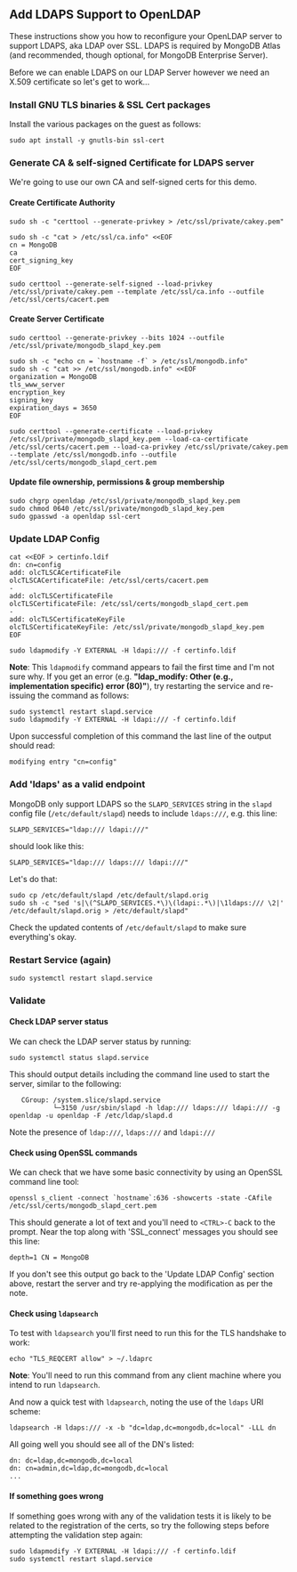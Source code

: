 ## Add LDAPS Support to OpenLDAP

These instructions show you how to reconfigure your OpenLDAP server to support LDAPS, aka LDAP over SSL. LDAPS is required by MongoDB Atlas (and recommended, though optional, for MongoDB Enterprise Server).

Before we can enable LDAPS on our LDAP Server however we need an X.509 certificate so let's get to work...

### Install GNU TLS binaries & SSL Cert packages

Install the various packages on the guest as follows:

```
sudo apt install -y gnutls-bin ssl-cert
```

### Generate CA & self-signed Certificate for LDAPS server

We're going to use our own CA and self-signed certs for this demo.

#### Create Certificate Authority

```
sudo sh -c "certtool --generate-privkey > /etc/ssl/private/cakey.pem"

sudo sh -c "cat > /etc/ssl/ca.info" <<EOF
cn = MongoDB
ca
cert_signing_key
EOF

sudo certtool --generate-self-signed --load-privkey /etc/ssl/private/cakey.pem --template /etc/ssl/ca.info --outfile /etc/ssl/certs/cacert.pem
```

#### Create Server Certificate

```
sudo certtool --generate-privkey --bits 1024 --outfile /etc/ssl/private/mongodb_slapd_key.pem

sudo sh -c "echo cn = `hostname -f` > /etc/ssl/mongodb.info"
sudo sh -c "cat >> /etc/ssl/mongodb.info" <<EOF
organization = MongoDB
tls_www_server
encryption_key
signing_key
expiration_days = 3650
EOF

sudo certtool --generate-certificate --load-privkey /etc/ssl/private/mongodb_slapd_key.pem --load-ca-certificate /etc/ssl/certs/cacert.pem --load-ca-privkey /etc/ssl/private/cakey.pem --template /etc/ssl/mongodb.info --outfile /etc/ssl/certs/mongodb_slapd_cert.pem
```

#### Update file ownership, permissions & group membership

```
sudo chgrp openldap /etc/ssl/private/mongodb_slapd_key.pem
sudo chmod 0640 /etc/ssl/private/mongodb_slapd_key.pem
sudo gpasswd -a openldap ssl-cert
```

### Update LDAP Config

```
cat <<EOF > certinfo.ldif
dn: cn=config
add: olcTLSCACertificateFile
olcTLSCACertificateFile: /etc/ssl/certs/cacert.pem
-
add: olcTLSCertificateFile
olcTLSCertificateFile: /etc/ssl/certs/mongodb_slapd_cert.pem
-
add: olcTLSCertificateKeyFile
olcTLSCertificateKeyFile: /etc/ssl/private/mongodb_slapd_key.pem
EOF

sudo ldapmodify -Y EXTERNAL -H ldapi:/// -f certinfo.ldif
```

**Note**: This `ldapmodify` command appears to fail the first time and I'm not sure why. If you get an error (e.g. **"ldap_modify: Other (e.g., implementation specific) error (80)"**), try restarting the service and re-issuing the command as follows:

```
sudo systemctl restart slapd.service
sudo ldapmodify -Y EXTERNAL -H ldapi:/// -f certinfo.ldif
```

Upon successful completion of this command the last line of the output should read:

```
modifying entry "cn=config"
```

### Add 'ldaps' as a valid endpoint

MongoDB only support LDAPS so the `SLAPD_SERVICES` string in the `slapd` config file (`/etc/default/slapd`) needs to include `ldaps:///`, e.g. this line:

```
SLAPD_SERVICES="ldap:/// ldapi:///"
```

should look like this:

```
SLAPD_SERVICES="ldap:/// ldaps:/// ldapi:///"
```

Let's do that:

```
sudo cp /etc/default/slapd /etc/default/slapd.orig
sudo sh -c "sed 's|\(^SLAPD_SERVICES.*\)\(ldapi:.*\)|\1ldaps:/// \2|' /etc/default/slapd.orig > /etc/default/slapd"
```

Check the updated contents of `/etc/default/slapd` to make sure everything's okay.

### Restart Service (again)

```
sudo systemctl restart slapd.service
```

### Validate

#### Check LDAP server status

We can check the LDAP server status by running:

```
sudo systemctl status slapd.service
```

This should output details including the command line used to start the server, similar to the following:

```
   CGroup: /system.slice/slapd.service
           └─3150 /usr/sbin/slapd -h ldap:/// ldaps:/// ldapi:/// -g openldap -u openldap -F /etc/ldap/slapd.d
```

Note the presence of `ldap:///`, `ldaps:///` and `ldapi:///`

#### Check using OpenSSL commands

We can check that we have some basic connectivity by using an OpenSSL command line tool:

```
openssl s_client -connect `hostname`:636 -showcerts -state -CAfile /etc/ssl/certs/mongodb_slapd_cert.pem
```

This should generate a lot of text and you'll need to `<CTRL>-C` back to the prompt. Near the top along with 'SSL_connect' messages you should see this line:

```
depth=1 CN = MongoDB
```

If you don't see this output go back to the 'Update LDAP Config' section above, restart the server and try re-applying the modification as per the note.

#### Check using `ldapsearch`

To test with `ldapsearch` you'll first need to run this for the TLS handshake to work:

```
echo "TLS_REQCERT allow" > ~/.ldaprc
```

**Note**: You'll need to run this command from any client machine where you intend to run `ldapsearch`.

And now a quick test with `ldapsearch`, noting the use of the `ldaps` URI scheme:

```
ldapsearch -H ldaps:/// -x -b "dc=ldap,dc=mongodb,dc=local" -LLL dn
```

All going well you should see all of the DN's listed:

```
dn: dc=ldap,dc=mongodb,dc=local
dn: cn=admin,dc=ldap,dc=mongodb,dc=local
...
```

#### If something goes wrong

If something goes wrong with any of the validation tests it is likely to be related to the registration of the certs, so try the following steps before attempting the validation step again:

```
sudo ldapmodify -Y EXTERNAL -H ldapi:/// -f certinfo.ldif
sudo systemctl restart slapd.service
```
